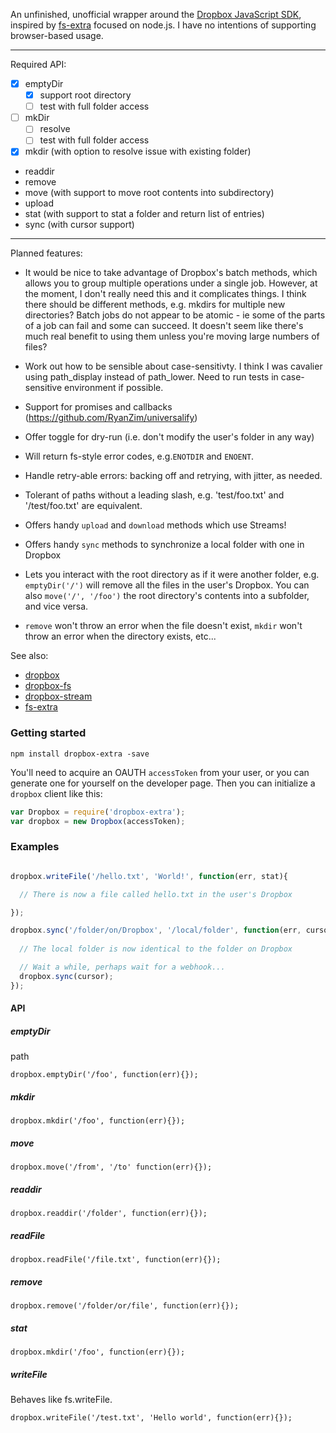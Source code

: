 An unfinished, unofficial wrapper around the [Dropbox JavaScript SDK](https://github.com/dropbox/dropbox-sdk-js), inspired by [fs-extra](https://github.com/jprichardson/node-fs-extra) focused on node.js. I have no intentions of supporting browser-based usage.

***

Required API:

- [x] emptyDir
  - [x] support root directory
  - [ ] test with full folder access
- [ ] mkDir
  - [ ] resolve
  - [ ] test with full folder access

- [x] mkdir (with option to resolve issue with existing folder)
- readdir
- remove
- move (with support to move root contents into subdirectory)
- upload
- stat (with support to stat a folder and return list of entries)
- sync (with cursor support)

***

Planned features:
- It would be nice to take advantage of Dropbox's batch methods, which allows you to group multiple operations under a single job. However, at the moment, I don't really need this and it complicates things. I think there should be different methods, e.g. mkdirs for multiple new directories? Batch jobs do not appear to be atomic - ie some of the parts of a job can fail and some can succeed. It doesn't seem like there's much real benefit to using them unless you're moving large numbers of files?

- Work out how to be sensible about case-sensitivty. I think I was cavalier using path_display instead of path_lower. Need to run tests in case-sensitive environment if possible.
- Support for promises and callbacks (https://github.com/RyanZim/universalify)
- Offer toggle for dry-run (i.e. don't modify the user's folder in any way)
- Will return fs-style error codes, e.g.```ENOTDIR``` and ```ENOENT```.
- Handle retry-able errors: backing off and retrying, with jitter, as needed.
- Tolerant of paths without a leading slash, e.g. 'test/foo.txt' and '/test/foo.txt' are equivalent.
- Offers handy ```upload``` and ```download``` methods which use Streams!
- Offers handy ```sync``` methods to synchronize a local folder with one in Dropbox
- Lets you interact with the root directory as if it were another folder, e.g. ```emptyDir('/')``` will remove all the files in the user's Dropbox. You can also ```move('/', '/foo')``` the root directory's contents into a subfolder, and vice versa.
- ```remove``` won't throw an error when the file doesn't exist, ```mkdir``` won't throw an error when the directory exists, etc...

See also:
- [dropbox](https://github.com/dropbox/dropbox-sdk-js)
- [dropbox-fs](https://github.com/sallar/dropbox-fs)
- [dropbox-stream](https://github.com/velocityzen/dropbox-stream)
- [fs-extra](https://github.com/jprichardson/node-fs-extra)

### Getting started

```
npm install dropbox-extra -save
```

You'll need to acquire an OAUTH ```accessToken``` from your user, or you can generate one for yourself on the developer page. Then you can initialize a ```dropbox``` client like this:

```javascript 
var Dropbox = require('dropbox-extra');
var dropbox = new Dropbox(accessToken);
```

### Examples


```javascript

dropbox.writeFile('/hello.txt', 'World!', function(err, stat){

  // There is now a file called hello.txt in the user's Dropbox

});

dropbox.sync('/folder/on/Dropbox', '/local/folder', function(err, cursor){
  
  // The local folder is now identical to the folder on Dropbox

  // Wait a while, perhaps wait for a webhook...
  dropbox.sync(cursor);
});


```

#### API

##### emptyDir

path
```
dropbox.emptyDir('/foo', function(err){});
```

##### mkdir

```
dropbox.mkdir('/foo', function(err){});
```

##### move

```
dropbox.move('/from', '/to' function(err){});
```

##### readdir

```
dropbox.readdir('/folder', function(err){});
```

##### readFile

```
dropbox.readFile('/file.txt', function(err){});
```

##### remove

```
dropbox.remove('/folder/or/file', function(err){});
```

##### stat

```
dropbox.mkdir('/foo', function(err){});
```

##### writeFile

Behaves like fs.writeFile.

```
dropbox.writeFile('/test.txt', 'Hello world', function(err){});
```